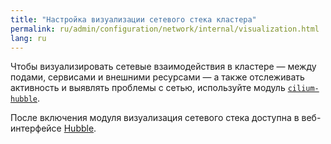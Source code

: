 ```yaml
---
title: "Настройка визуализации сетевого стека кластера"
permalink: ru/admin/configuration/network/internal/visualization.html
lang: ru
---
```


Чтобы визуализировать сетевые взаимодействия в кластере — между подами, сервисами и внешними ресурсами — а также отслеживать активность и выявлять проблемы с сетью, используйте модуль [`cilium-hubble`](../../../../modules/cilium-hubble/).

После включения модуля визуализация сетевого стека доступна в веб-интерфейсе [Hubble](../../../../user/web/hubble.html).
